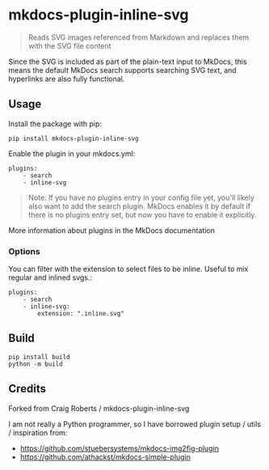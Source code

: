 # mkdocs-plugin-inline-svg

> Reads SVG images referenced from Markdown and replaces them with the SVG
> file content

Since the SVG is included as part of the plain-text input to MkDocs, this means
the default MkDocs search supports searching SVG text, and hyperlinks are also
fully functional.

## Usage

Install the package with pip:

`pip install mkdocs-plugin-inline-svg`

Enable the plugin in your mkdocs.yml:

```
plugins:
    - search
    - inline-svg
```

> Note: If you have no plugins entry in your config file yet, you'll likely
> also want to add the search plugin. MkDocs enables it by default if there is
> no plugins entry set, but now you have to enable it explicitly.

More information about plugins in the MkDocs documentation

### Options

You can filter with the extension to select files to be inline. Useful to mix regular and inlined svgs.:

```
plugins:
    - search
    - inline-svg:
        extension: ".inline.svg"
```

## Build

```
pip install build
python -m build
```

## Credits

Forked from Craig Roberts / mkdocs-plugin-inline-svg

I am not really a Python programmer, so I have borrowed plugin setup / utils /
inspiration from:

* https://github.com/stuebersystems/mkdocs-img2fig-plugin
* https://github.com/athackst/mkdocs-simple-plugin
